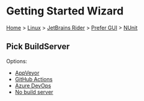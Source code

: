 <!--
GENERATED FILE - DO NOT EDIT
This file was generated by [MarkdownSnippets](https://github.com/SimonCropp/MarkdownSnippets).
Source File: /docs/mdsource/wiz/Linux_Rider_Gui_NUnit.source.md
To change this file edit the source file and then run MarkdownSnippets.
-->

# Getting Started Wizard

[Home](/docs/wiz/readme.md) > [Linux](Linux.md) > [JetBrains Rider](Linux_Rider.md) > [Prefer GUI](Linux_Rider_Gui.md) > [NUnit](Linux_Rider_Gui_NUnit.md)

## Pick BuildServer

Options:
 * [AppVeyor](Linux_Rider_Gui_NUnit_AppVeyor.md)
 * [GitHub Actions](Linux_Rider_Gui_NUnit_GitHubActions.md)
 * [Azure DevOps](Linux_Rider_Gui_NUnit_AzureDevOps.md)
 * [No build server](Linux_Rider_Gui_NUnit_None.md)
